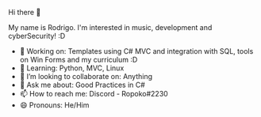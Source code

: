 Hi there 👋

My name is Rodrigo. I'm interested in music, development and cyberSecurity! :D

- 🔭 Working on: Templates using C# MVC and integration with SQL, tools on Win Forms and my curriculum :D
- 🌱 Learning: Python, MVC, Linux
- 👯 I’m looking to collaborate on: Anything
- 💬 Ask me about: Good Practices in C# 
- 📫 How to reach me: Discord - Ropoko#2230
- 😄 Pronouns: He/Him
